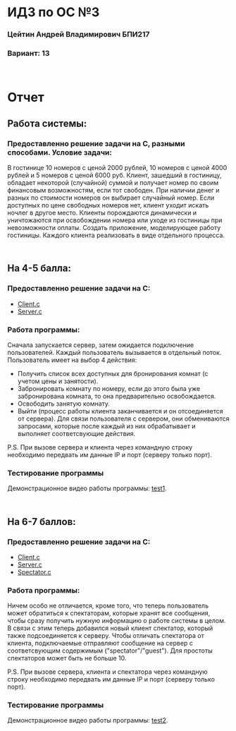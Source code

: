 # ИДЗ по ОС №3
### Цейтин Андрей Владимирович БПИ217
### Вариант: 13
# <br> Отчет
## Работа системы: 
### Предоставленно решение задачи на С, разными способами. Условие задачи:
В гостинице 10
номеров с ценой 2000 рублей, 10 номеров с ценой 4000 рублей и
5 номеров с ценой 6000 руб. Клиент, зашедший в гостиницу, обладает некоторой (случайной) суммой и получает номер по своим
финансовым возможностям, если тот свободен. При наличии денег и разных по стоимости номеров он выбирает случайный номер.
Если доступных по цене свободных номеров нет, клиент уходит искать ночлег в другое место. Клиенты порождаются динамически и
уничтожаются при освобождении номера или уходе из гостиницы
при невозможности оплаты. Создать приложение, моделирующее работу гостиницы. Каждого клиента реализовать в виде
отдельного процесса.
## <br> На 4-5 балла:
### Предоставленно решение задачи на С:
* [Client.c](https://github.com/CehhGhost/OS3/blob/main/First%20Prog/C%20code/Client.c)
* [Server.c](https://github.com/CehhGhost/OS3/blob/main/First%20Prog/C%20code/Server.c)
### Работа программы:
Сначала запускается сервер, затем ожидается подключение пользователей. Каждый пользователь вызывается в отдельный поток. Пользователь имеет на выбор 4 действия:
* Получить список всех доступных для бронирования комнат (с учетом цены и занятости).
* Забронировать комнату по номеру, если до этого была уже забронирована комната, то она предварительно освобождается.
* Освободить занятую комнату.
* Выйти (процесс работы клиента заканчивается и он отсоединяется от сервера).
Для связи пользователя с сервером, они обмениваются запросами, которые после каждый из них обрабатывает и выполняет соответсвующие действия.

P.S. При вызове сервера и клиента через командную строку необходимо передвать им данные IP и порт (серверу только порт).
### Тестирование программы
Демонстрационное видео работы программы: [test1](https://github.com/CehhGhost/OS3/blob/main/First%20Prog/Test1.mkv).
## <br> На 6-7 баллов:
### Предоставленно решение задачи на С:
* [Client.c](https://github.com/CehhGhost/OS3/blob/main/Second%20Prog/C%20code/Client.c)
* [Server.c](https://github.com/CehhGhost/OS3/blob/main/Second%20Prog/C%20code/Server.c)
* [Spectator.c](https://github.com/CehhGhost/OS3/blob/main/Second%20Prog/C%20code/Spectator.c)
### Работа программы:
Ничем особо не отличается, кроме того, что теперь пользователь может обратиться к спектаторам, которые хранят все сообщения, чтобы сразу получить нужную информацию о работе системы в целом. В связи с этим теперь добавился новый клиент спектатор, который также подсоединяется к серверу. Чтобы отличать спектатора от клиента, подключаемые отправляют сообщение на сервер с соответсвующим содержимым ("spectator"/"guest"). Для простоты спектаторов может быть не больше 10.

P.S. При вызове сервера, клиента и спектатора через командную строку необходимо передвать им данные IP и порт (серверу только порт).
### Тестирование программы
Демонстрационное видео работы программы: [test2](https://github.com/CehhGhost/OS3/blob/main/Second%20Prog/Test2.mkv).
